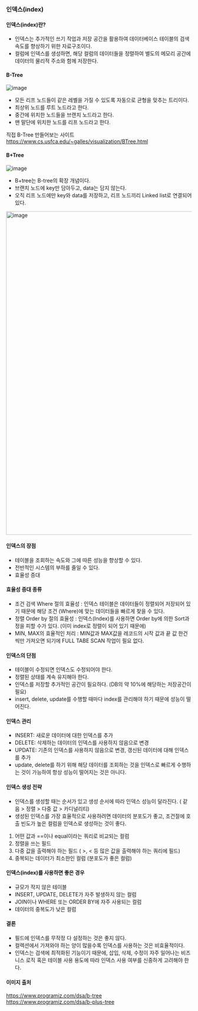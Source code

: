 ### 인덱스(index)

#### 인덱스(index)란?
 - 인덱스는 추가적인 쓰기 작업과 저장 공간을 활용하여 데이터베이스 테이블의 검색 속도를 향상하기 위한 자료구조이다.
 - 컬럼에 인덱스를 생성하면, 해당 컬럼의 데이터들을 정렬하여 별도의 메모리 공간에 데이터의 물리적 주소와 함께 저장한다.
 
#### B-Tree
![image](https://user-images.githubusercontent.com/46198324/201251129-45d6c0cc-bee0-4a00-aa7d-5ab4796b1cb6.png)

 - 모든 리프 노드들이 같은 레벨을 가질 수 있도록 자동으로 균형을 맞추는 트리이다.
 - 최상위 노드를 루트 노드라고 한다.
 - 중간에 위치한 노드들을 브랜치 노드라고 한다.
 - 맨 말단에 위치한 노드를 리프 노드라고 한다.

직접 B-Tree 만들어보는 사이트
https://www.cs.usfca.edu/~galles/visualization/BTree.html


#### B+Tree
![image](https://user-images.githubusercontent.com/46198324/201251259-4bf1a7c0-d8b1-4ad9-80d1-072f8b1c9cda.png)

 - B+tree는 B-tree의 확장 개념이다.
 - 브랜치 노드에 key만 담아두고, data는 담지 않는다.
 - 오직 리프 노드에만 key와 data를 저장하고, 리프 노드끼리 Linked list로 연결되어 있다.

<img width="876" alt="image" src="https://user-images.githubusercontent.com/46198324/201252126-901c06fd-61a7-4814-97a7-cbf7d0d806b1.png">


#### 인덱스의 장점
 - 테이블을 조회하는 속도와 그에 따른 성능을 향상할 수 있다.
 - 전반적인 시스템의 부하를 줄일 수 있다.
 - 효율성 증대

#### 효율성 증대 종류
 - 조건 검색 Where 절의 효율성 : 인덱스 테이블은 데이터들이 정렬되어 저장되어 있기 때문에 해당 조건 (Where)에 맞는 데이터들을 빠르게 찾을 수 있다.
 - 정렬 Order by 절의 효율성 : 인덱스(Index)를 사용하면 Order by에 의한 Sort과정을 피할 수가 있다. (이미 index로 정렬이 되어 있기 때문에)
 - MIN, MAX의 효율적인 처리 : MIN값과 MAX값을 레코드의 시작 값과 끝 값 한건씩만 가져오면 되기에 FULL TABE SCAN 작업이 필요 없다.

#### 인덱스의 단점
 - 테이블이 수정되면 인덱스도 수정되어야 한다.
 - 정렬된 상태를 계속 유지해야 한다.
 - 인덱스를 저장할 추가적인 공간이 필요하다. (DB의 약 10%에 해당하는 저장공간이 필요)
 - insert, delete, update를 수행할 때마다 index를 관리해야 하기 때문에 성능이 떨어진다.

#### 인덱스 관리
 - INSERT: 새로운 데이터에 대한 인덱스를 추가
 - DELETE: 삭제하는 데이터의 인덱스를 사용하지 않음으로 변경
 - UPDATE: 기존의 인덱스를 사용하지 않음으로 변경, 갱신된 데이터에 대해 인덱스를 추가
 - update, delete를 하기 위해 해당 데이터를 조회하는 것을 인덱스로 빠르게 수행하는 것이 가능하여 항상 성능이 떨어지는 것은 아니다. 
 

#### 인덱스 생성 전략

 - 인덱스를 생성할 때는 순서가 있고 생성 순서에 따라 인덱스 성능이 달라진다. ( 같음 > 정렬 > 다중 값 > 카디널리티)
 - 생성된 인덱스를 가장 효율적으로 사용하려면 데이터의 분포도가 좋고, 조건절에 호출 빈도가 높은 컬럼을 인덱스로 생성하는 것이 좋다. 

1. 어떤 값과 ==이나 equal이라는 쿼리로 비교되는 컬럼
2. 정렬을 쓰는 필드
3. 다중 값을 출력해야 하는 필드 ( >, < 등 많은 값을 출력해야 하는 쿼리에 필드)
4. 중복되는 데이터가 최소한인 컬럼 (분포도가 좋은 컬럼)

#### 인덱스(index)를 사용하면 좋은 경우
 - 규모가 작지 않은 테이블
 - INSERT, UPDATE, DELETE가 자주 발생하지 않는 컬럼
 - JOIN이나 WHERE 또는 ORDER BY에 자주 사용되는 컬럼
 - 데이터의 중복도가 낮은 컬럼


#### 결론
 - 필드에 인덱스를 무작정 다 설정하는 것은 좋지 않다.
 - 컬렉션에서 가져와야 하는 양이 많을수록 인덱스를 사용하는 것은 비효율적이다.
 - 인덱스는 검색에 최적화된 기능이기 때문에, 삽입, 삭제, 수정이 자주 일어나는 비즈니스 로직 혹은 테이블 사용 용도에 따라 인덱스 사용 여부를 신중하게 고려해야 한다.


#### 이미지 출처    
https://www.programiz.com/dsa/b-tree     
https://www.programiz.com/dsa/b-plus-tree
